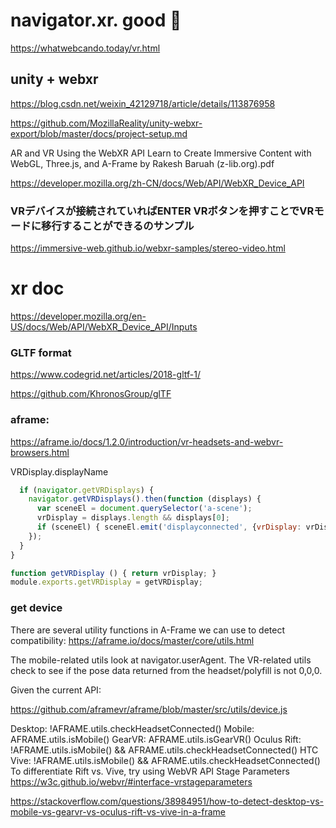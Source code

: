 # navigator​.xr. good 🔴
https://whatwebcando.today/vr.html

## unity + webxr
https://blog.csdn.net/weixin_42129718/article/details/113876958

https://github.com/MozillaReality/unity-webxr-export/blob/master/docs/project-setup.md


AR and VR Using the WebXR API Learn to Create Immersive Content with WebGL, Three.js, and A-Frame by Rakesh Baruah (z-lib.org).pdf

https://developer.mozilla.org/zh-CN/docs/Web/API/WebXR_Device_API

### VRデバイスが接続されていればENTER VRボタンを押すことでVRモードに移行することができるのサンプル
https://immersive-web.github.io/webxr-samples/stereo-video.html

# xr doc
https://developer.mozilla.org/en-US/docs/Web/API/WebXR_Device_API/Inputs

### GLTF format
https://www.codegrid.net/articles/2018-gltf-1/

https://github.com/KhronosGroup/glTF

### aframe:
https://aframe.io/docs/1.2.0/introduction/vr-headsets-and-webvr-browsers.html

VRDisplay.displayName

```js
  if (navigator.getVRDisplays) {
    navigator.getVRDisplays().then(function (displays) {
      var sceneEl = document.querySelector('a-scene');
      vrDisplay = displays.length && displays[0];
      if (sceneEl) { sceneEl.emit('displayconnected', {vrDisplay: vrDisplay}); }
    });
  }
}

function getVRDisplay () { return vrDisplay; }
module.exports.getVRDisplay = getVRDisplay;
```

### get device
There are several utility functions in A-Frame we can use to detect compatibility: https://aframe.io/docs/master/core/utils.html

The mobile-related utils look at navigator.userAgent. The VR-related utils check to see if the pose data returned from the headset/polyfill is not 0,0,0.

Given the current API:

https://github.com/aframevr/aframe/blob/master/src/utils/device.js

Desktop: !AFRAME.utils.checkHeadsetConnected()
Mobile: AFRAME.utils.isMobile()
GearVR: AFRAME.utils.isGearVR()
Oculus Rift: !AFRAME.utils.isMobile() && AFRAME.utils.checkHeadsetConnected()
HTC Vive: !AFRAME.utils.isMobile() && AFRAME.utils.checkHeadsetConnected()
To differentiate Rift vs. Vive, try using WebVR API Stage Parameters https://w3c.github.io/webvr/#interface-vrstageparameters


https://stackoverflow.com/questions/38984951/how-to-detect-desktop-vs-mobile-vs-gearvr-vs-oculus-rift-vs-vive-in-a-frame
